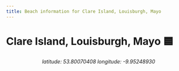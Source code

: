 ```yaml
---
title: Beach information for Clare Island, Louisburgh, Mayo
---
```

# Clare Island, Louisburgh, Mayo 🟦

<div align="center"><i>latitude: 53.80070408 longitude: -9.95248930</i></div>